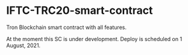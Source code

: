 # IFTC-TRC20-smart-contract
Tron Blockchain smart contract with all features.

At the moment this SC is under development. Deploy is scheduled on 1 August, 2021.
